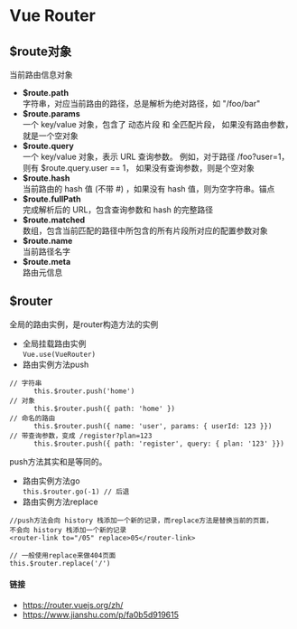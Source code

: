 Vue Router
====
## $route对象
当前路由信息对象  
* **$route.path**  
字符串，对应当前路由的路径，总是解析为绝对路径，如 "/foo/bar"  
* **$route.params**  
一个 key/value 对象，包含了 动态片段 和 全匹配片段，
如果没有路由参数，就是一个空对象  
* **$route.query**  
一个 key/value 对象，表示 URL 查询参数。
例如，对于路径 /foo?user=1，则有 $route.query.user == 1，
如果没有查询参数，则是个空对象  
* **$route.hash**  
当前路由的 hash 值 (不带 #) ，如果没有 hash 值，则为空字符串。锚点  
* **$route.fullPath**  
完成解析后的 URL，包含查询参数和 hash 的完整路径  
* **$route.matched**  
数组，包含当前匹配的路径中所包含的所有片段所对应的配置参数对象  
* **$route.name**  
当前路径名字  
* **$route.meta**  
路由元信息
## $router
全局的路由实例，是router构造方法的实例
* 全局挂载路由实例  
`Vue.use(VueRouter)`  
* 路由实例方法push  
```
// 字符串
      this.$router.push('home')
// 对象
      this.$router.push({ path: 'home' })
// 命名的路由
      this.$router.push({ name: 'user', params: { userId: 123 }})
// 带查询参数，变成 /register?plan=123
      this.$router.push({ path: 'register', query: { plan: '123' }})
```
push方法其实和<router-link :to="...">是等同的。
* 路由实例方法go  
`this.$router.go(-1) // 后退`  
* 路由实例方法replace
```
//push方法会向 history 栈添加一个新的记录，而replace方法是替换当前的页面，
不会向 history 栈添加一个新的记录
<router-link to="/05" replace>05</router-link>

// 一般使用replace来做404页面
this.$router.replace('/')
```
#### 链接
* https://router.vuejs.org/zh/  
* https://www.jianshu.com/p/fa0b5d919615